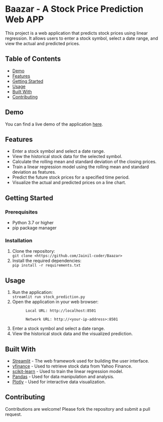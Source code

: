 <!DOCTYPE html>
<html>
<body>
  <h1>Baazar - A Stock Price Prediction Web APP</h1>

  <p>This project is a web application that predicts stock prices using linear regression. It allows users to enter a stock symbol, select a date range, and view the actual and predicted prices.</p>

  <h2>Table of Contents</h2>
  <ul>
    <li><a href="#demo">Demo</a></li>
    <li><a href="#features">Features</a></li>
    <li><a href="#getting-started">Getting Started</a></li>
    <li><a href="#usage">Usage</a></li>
    <li><a href="#built-with">Built With</a></li>
    <li><a href="#contributing">Contributing</a></li>
  </ul>

  <h2 id="demo">Demo</h2>

<p>You can find a live demo of the application <a href="http://localhost:8501/">here</a>.</p>

  <h2 id="features">Features</h2>
  <ul>
    <li>Enter a stock symbol and select a date range.</li>
    <li>View the historical stock data for the selected symbol.</li>
    <li>Calculate the rolling mean and standard deviation of the closing prices.</li>
    <li>Train a linear regression model using the rolling mean and standard deviation as features.</li>
    <li>Predict the future stock prices for a specified time period.</li>
    <li>Visualize the actual and predicted prices on a line chart.</li>
  </ul>

  <h2 id="getting-started">Getting Started</h2>

  <h3>Prerequisites</h3>
  <ul>
    <li>Python 3.7 or higher</li>
    <li>pip package manager</li>
  </ul>

  <h3>Installation</h3>
  <ol>
    <li>Clone the repository:</li>
    <code>git clone &lt;https://github.com/Jainil-coder/Baazar&gt;</code>
    <li>Install the required dependencies:</li>
    <code>pip install -r requirements.txt</code>
  </ol>

  <h2 id="usage">Usage</h2>
  <ol>
    <li>Run the application:</li>
    <code>streamlit run stock_prediction.py</code>
    <li>Open the application in your web browser:</li>
    <code>
      Local URL: http://localhost:8501<br>
      Network URL: http://&lt;your-ip-address&gt;:8501
    </code>
    <li>Enter a stock symbol and select a date range.</li>
    <li>View the historical stock data and the visualized prediction.</li>
  </ol>

  <h2 id="built-with">Built With</h2>
  <ul>
    <li><a href="https://streamlit.io/">Streamlit</a> - The web framework used for building the user interface.</li>
    <li><a href="https://github.com/ranaroussi/yfinance">yfinance</a> - Used to retrieve stock data from Yahoo Finance.</li>
    <li><a href="https://scikit-learn.org/">scikit-learn</a> - Used to train the linear regression model.</li>
    <li><a href="https://pandas.pydata.org/">Pandas</a> - Used for data manipulation and analysis.</li>
    <li><a href="https://plotly.com/">Plotly</a> - Used for interactive data visualization.</li>
  </ul>

  <h2 id="contributing">Contributing</h2>
  <p>Contributions are welcome! Please fork the repository and submit a pull request.</p>

</body>
</html>
